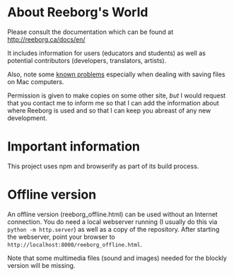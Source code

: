 About Reeborg's World
============================================

Please consult the documentation which can be found at http://reeborg.ca/docs/en/

It includes information for users (educators and students) as well as potential contributors (developers, translators, artists).

Also, note some [known problems](https://github.com/aroberge/reeborg/blob/master/known_problems.md) especially when dealing with saving files on Mac computers.

Permission is given to make copies on some other site, *but* I would request that you contact me to inform me so that I can add the information about where Reeborg is used and so that I can keep you abreast of any new development.

Important information
=====================

This project uses npm and browserify as part of its build process.

Offline version
===============

An offline version (reeborg_offline.html) can be used without an Internet connection.
You do need a local webserver running (I usually do this via `python -m http.server`)
as well as a copy of the repository. After starting the webserver, point your browser to `http://localhost:8000/reeborg_offline.html`.

Note that some multimedia files (sound and images) needed for the blockly version will be missing.
